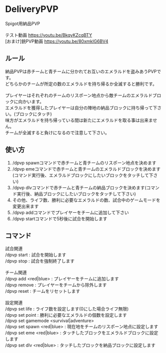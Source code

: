 # DeliveryPVP
Spigot用納品PVP<br>
<br>
テスト動画 https://youtu.be/BkqyKZcqBTY<br>
[おまけ]銃PVP動画 https://youtu.be/80xmkIG6BV4

## ルール
納品PVPは赤チームと青チームに分かれてお互いのエメラルドを盗みあうPVPです。<br>
どちらかのチームが所定の数のエメラルドを持ち帰るか全滅すると勝利です。<br>
<br>
プレイヤーはそれぞれのチームのリスポーン地点から敵チームのエメラルドブロックに向かいます。<br>
エメラルドを獲得したプレイヤーは自分の陣地の納品ブロックに持ち帰って下さい。(ブロックにタッチ)<br>
味方がエメラルドを持ち帰っている間は新たにエメラルドを取る事は出来ません。<br>
チームが全滅すると負けになるので注意して下さい。<br>

## 使い方
1. /dpvp spawnコマンドで赤チームと青チームのリスポーン地点を決めます
2. /dpvp emeコマンドで赤チームと青チームのエメラルドブロックを決めます(コマンド実行後、エメラルドブロックにしたいブロックをタッチして下さい)
3. /dpvp dlvコマンドで赤チームと青チームの納品ブロックを決めます(コマンド実行後、納品ブロックにしたいブロックをタッチして下さい)
4. その他、ライフ数、勝利に必要なエメラルドの数、試合中のゲームモードを変更出来ます
5. /dpvp addコマンドでプレイヤーをチームに追加して下さい
6. /dpvp startコマンドで5秒後に試合を開始します

## コマンド
試合関連<br>
/dpvp start : 試合を開始します<br>
/dpvp stop : 試合を強制終了します<br>
<br>
チーム関連<br>
/dpvp add <red|blue> <name> : プレイヤーをチームに追加します<br>
/dpvp remove <name> : プレイヤーをチームから除外します<br>
/dpvp reset : チームをリセットします<br>
<br>
設定関連<br>
/dpvp set life <number> : ライフ数を設定します(0にした場合ライフ無限)<br>
/dpvp set point <number> : 勝利に必要なエメラルドの個数を設定します<br>
/dpvp set gamemode <survival|adventure><br>
/dpvp set spawn <red|blue> : 現在地をチームのリスポーン地点に設定します<br>
/dpvp set eme <red|blue> : タッチしたブロックをエメラルドブロックに設定します<br>
/dpvp set dlv <red|blue> : タッチしたブロックを納品ブロックに設定します
